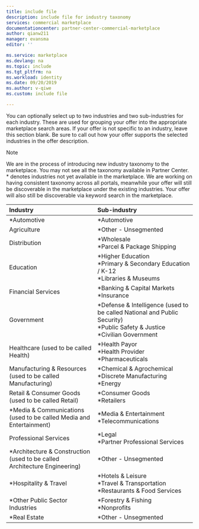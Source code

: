 ```yaml
---
title: include file
description: include file for industry taxonomy
services: commercial marketplace
documentationcenter: partner-center-commercial-marketplace
author: qianw211
manager: evansma
editor: ''

ms.service: marketplace
ms.devlang: na
ms.topic: include
ms.tgt_pltfrm: na
ms.workload: identity
ms.date: 09/20/2019
ms.author: v-qiwe
ms.custom: include file

---
```


You can optionally select up to two industries and two sub-industries for each industry. These are used for grouping your offer into the appropriate marketplace search areas. If your offer is not specific to an industry, leave this section blank. Be sure to call out how your offer supports the selected industries in the offer description.

>[!NOTE]
>We are in the process of introducing new industry taxonomy to the marketplace. You may not see all the taxonomy available in Partner Center. \* denotes industries not yet available in the marketplace. We are working on having consistent taxonomy across all portals, meanwhile your offer will still be discoverable in the marketplace under the existing industries. Your offer will also still be discoverable via keyword search in the marketplace.

| **Industry**    | **Sub-industry**  | 
| :------------------- | :-------------------|
| *Automotive     | *Automotive |
| Agriculture     | *Other - Unsegmented |
| Distribution    | *Wholesale <br> *Parcel & Package Shipping |
| Education     | *Higher Education <br> *Primary & Secondary Education / K-12 <br> *Libraries & Museums |
| Financial Services     | *Banking & Capital Markets <br> *Insurance |
| Government    | *Defense & Intelligence (used to be called National and Public Security) <br> *Public Safety & Justice <br> *Civilian Government |
| Healthcare (used to be called Health)   | *Health Payor <br> *Health Provider <br> *Pharmaceuticals |
| Manufacturing & Resources (used to be called Manufacturing)   | *Chemical & Agrochemical <br> *Discrete Manufacturing <br> *Energy |
| Retail & Consumer Goods (used to be called Retail)  | *Consumer Goods <br> *Retailers |
| *Media & Communications (used to be called Media and Entertainment)  | *Media & Entertainment <br> *Telecommunications |
| Professional Services  | *Legal <br> *Partner Professional Services |
| *Architecture & Construction (used to be called Architecture Engineering)  | *Other - Unsegmented |
| *Hospitality & Travel  | *Hotels & Leisure <br> *Travel & Transportation <br> *Restaurants & Food Services |
| *Other Public Sector Industries  | *Forestry & Fishing <br> *Nonprofits |
| *Real Estate  | *Other - Unsegmented |
